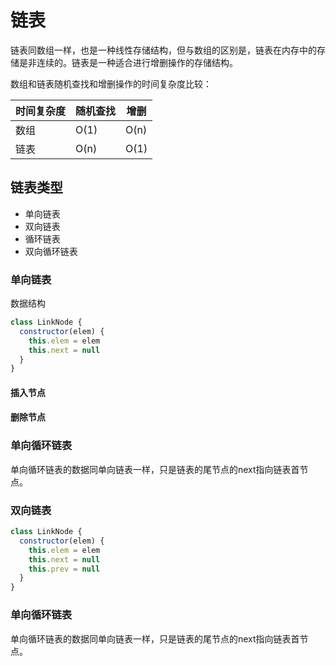 # 链表

链表同数组一样，也是一种线性存储结构，但与数组的区别是，链表在内存中的存储是非连续的。链表是一种适合进行增删操作的存储结构。

数组和链表随机查找和增删操作的时间复杂度比较：

| 时间复杂度 | 随机查找 | 增删 |
| ---------- | -------- | ---- |
| 数组       | O(1)     | O(n) |
| 链表       | O(n)     | O(1) |

## 链表类型

- 单向链表
- 双向链表
- 循环链表
- 双向循环链表

### 单向链表

数据结构

```js
class LinkNode {
  constructor(elem) {
    this.elem = elem
    this.next = null
  }
}
```

#### 插入节点



#### 删除节点



### 单向循环链表

单向循环链表的数据同单向链表一样，只是链表的尾节点的next指向链表首节点。

### 双向链表

```js
class LinkNode {
  constructor(elem) {
    this.elem = elem
    this.next = null
    this.prev = null
  }
}
```

### 单向循环链表

单向循环链表的数据同单向链表一样，只是链表的尾节点的next指向链表首节点。